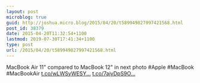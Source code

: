 ```yaml
---
layout: post
microblog: true
guid: http://joshua.micro.blog/2015/04/20/t589949827997421568.html
post_id: 38379
date: 2015-04-20T11:32:54+1100
lastmod: 2019-07-30T17:41:34+1100
type: post
url: /2015/04/20/t589949827997421568.html
---
```

MacBook Air 11" compared to MacBook 12" in next photo #Apple #MacBook #MacBookAir [t.co/wLWSyWESY...](http://t.co/wLWSyWESYq) [t.co/7ajvDpS9O...](http://t.co/7ajvDpS9Ou)
